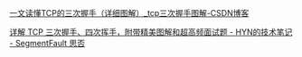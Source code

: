 [一文读懂TCP的三次握手（详细图解）_tcp三次握手图解-CSDN博客](https://blog.csdn.net/Leeeoplod/article/details/128079890)



[详解 TCP 三次握手、四次挥手，附带精美图解和超高频面试题 - HYN的技术笔记 - SegmentFault 思否](https://segmentfault.com/a/1190000022410446)